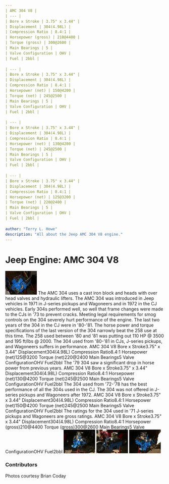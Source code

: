 ```yaml
---
| AMC 304 V8 |
| --- |
| Bore x Stroke | 3.75" x 3.44" |
| Displacement | 304(4.98L) |
| Compression Ratio | 8.4:1 |
| Horsepower (gross) | 210@4400 |
| Torque (gross) | 300@2600 |
| Main Bearings | 5 |
| Valve Configuration | OHV |
| Fuel | 2bbl |

| --- |
| Bore x Stroke | 3.75" x 3.44" |
| Displacement | 304(4.98L) |
| Compression Ratio | 8.4:1 |
| Horsepower (net) | 150@4200 |
| Torque (net) | 245@2500 |
| Main Bearings | 5 |
| Valve Configuration | OHV |
| Fuel | 2bbl |

| --- |
| Bore x Stroke | 3.75" x 3.44" |
| Displacement | 304(4.98L) |
| Compression Ratio | 8.4:1 |
| Horsepower (net) | 130@4200 |
| Torque (net) | 245@2500 |
| Main Bearings | 5 |
| Valve Configuration | OHV |
| Fuel | 2bbl |

| --- |
| Bore x Stroke | 3.75" x 3.44" |
| Displacement | 304(4.98L) |
| Compression Ratio | 8.4:1 |
| Horsepower (net) | 125@3200 |
| Torque (net) | 220@2400 |
| Main Bearings | 5 |
| Valve Configuration | OHV |
| Fuel | 2bbl |

author: "Terry L. Howe"
description: "All about the Jeep AMC 304 V8 engine."
---
```


# Jeep Engine: AMC 304 V8
[![AMC 304](3041_.jpg)](3041.jpg)
The AMC 304 uses a cast iron block and heads with over head valves
and hydraulic lifters.  The AMC 304 was introduced in Jeep vehicles
in 1971 in J-series pickups and Wagoneers and in 1972 in the CJ
vehicles.  Early 304s performed well, so well that frame changes
were made to the CJs in '73 to prevent cracks.
Meeting legal requirements
for smog controls on the 304 severely hurt performance of the engine.
The last two years of the 304 in the CJ were in '80-'81.  The horse
power and torque specifications of the last version of the 304
narrowly beat the 258 use at this time.  The 258 used between
'80 and '81 was putting out 110 HP @ 3500 and 195 ft/lbs @ 2000.
The 304 used from '80-'81 in CJs, J-series pickups, and
Wagoneers suffers in performance.
AMC 304 V8
Bore x Stroke3.75" x 3.44"
Displacement304(4.98L)
Compression Ratio8.4:1
Horsepower (net)125@3200
Torque (net)220@2400
Main Bearings5
Valve ConfigurationOHV
Fuel2bbl
The '79 304 saw a significant drop in horse power from previous
years.
AMC 304 V8
Bore x Stroke3.75" x 3.44"
Displacement304(4.98L)
Compression Ratio8.4:1
Horsepower (net)130@4200
Torque (net)245@2500
Main Bearings5
Valve ConfigurationOHV
Fuel2bbl
The 304 used from '72-'78 has the best performance of all the 304s
used in the CJ.  The 304 was not offered in J-series pickups and
Wagoneers after 1972.
AMC 304 V8
Bore x Stroke3.75" x 3.44"
Displacement304(4.98L)
Compression Ratio8.4:1
Horsepower (net)150@4200
Torque (net)245@2500
Main Bearings5
Valve ConfigurationOHV
Fuel2bbl
The ratings for the 304 used in '71 J-series pickups and Wagoneers
are gross ratings.
AMC 304 V8
Bore x Stroke3.75" x 3.44"
Displacement304(4.98L)
Compression Ratio8.4:1
Horsepower (gross)210@4400
Torque (gross)300@2600
Main Bearings5
Valve ConfigurationOHV
Fuel2bbl
[![AMC 304](3042_.jpg)](3042.jpg)
[![AMC 304](3044_.jpg)](3044.jpg)
[![AMC 304](3043_.jpg)](3043.jpg)
### Contributors
Photos courtesy Brian Coday